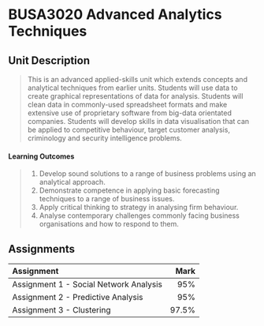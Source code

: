 # BUSA3020 Advanced Analytics Techniques

## Unit Description

> This is an advanced applied-skills unit which extends concepts and analytical techniques from
> earlier units. Students will use data to create graphical representations of data for analysis.
> Students will clean data in commonly-used spreadsheet formats and make extensive use of
> proprietary software from big-data orientated companies. Students will develop skills in data
> visualisation that can be applied to competitive behaviour, target customer analysis,
> criminology and security intelligence problems.

#### Learning Outcomes
> 1. Develop sound solutions to a range of business problems using an analytical approach.
> 2. Demonstrate competence in applying basic forecasting techniques to a range of business issues.
> 3. Apply critical thinking to strategy in analysing firm behaviour.
> 4. Analyse contemporary challenges commonly facing business organisations and how to respond to them.

## Assignments
|Assignment|Mark|
|:----|----:|
|Assignment 1 - Social Network Analysis|95%|
|Assignment 2 - Predictive Analysis|95%|
|Assignment 3 - Clustering|97.5%|

